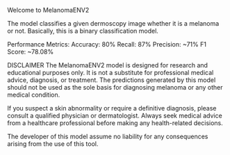 Welcome to MelanomaENV2

The model classifies a given dermoscopy image whether it is a melanoma or not.
Basically, this is a binary classification model.

Performance Metrics:
Accuracy: 80%
Recall: 87%
Precision: ~71%
F1 Score: ~78.08%

DISCLAIMER
The MelanomaENV2 model is designed for research and educational purposes only. It is not a substitute for professional medical advice, diagnosis, or treatment. The predictions generated by this model should not be used as the sole basis for diagnosing melanoma or any other medical condition.  

If you suspect a skin abnormality or require a definitive diagnosis, please consult a qualified physician or dermatologist. Always seek medical advice from a healthcare professional before making any health-related decisions.  

The developer of this model assume no liability for any consequences arising from the use of this tool.
